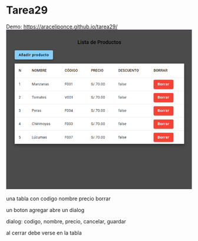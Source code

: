 # Tarea29

Demo: <https://araceliponce.github.io/tarea29/>
![](./src/assets/capture.png)


una tabla con codigo nombre precio borrar

un boton agregar abre un dialog

dialog: codigo, nombre, precio, cancelar, guardar

al cerrar debe verse en la tabla

